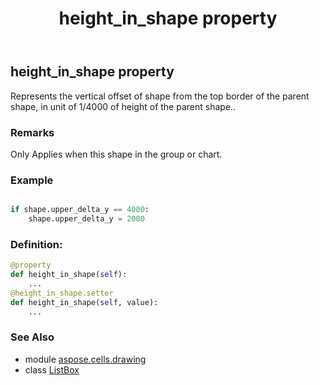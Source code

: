 ﻿---
title: height_in_shape property
second_title: Aspose.Cells for Python via .NET API References
description: 
type: docs
weight: 460
url: /aspose.cells.drawing/listbox/height_in_shape/
is_root: false
---

## height_in_shape property


Represents the vertical offset of shape from the top border of the parent shape, in unit of 1/4000 of height of the parent shape..

### Remarks 


Only Applies when this shape in the group or chart.

### Example 


```python

if shape.upper_delta_y == 4000:
    shape.upper_delta_y = 2000

```
### Definition:
```python
@property
def height_in_shape(self):
    ...
@height_in_shape.setter
def height_in_shape(self, value):
    ...
```

### See Also
* module [aspose.cells.drawing](../../)
* class [ListBox](/cells/python-net/aspose.cells.drawing/listbox)
